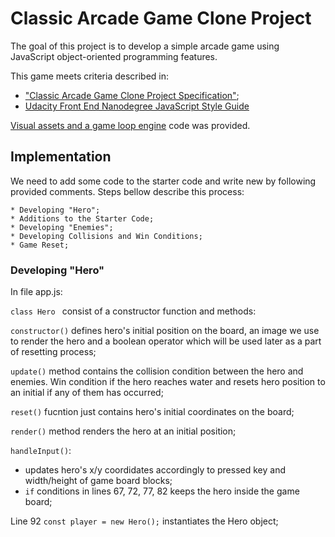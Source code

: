 # Classic Arcade Game Clone Project

The goal of this project is to develop a simple arcade game using JavaScript object-oriented programming features.

This game meets criteria described in:
* ["Classic Arcade Game Clone Project Specification"](https://review.udacity.com/#!/rubrics/15/view);
* [Udacity Front End Nanodegree JavaScript Style Guide](http://udacity.github.io/frontend-nanodegree-styleguide/javascript.html)

[Visual assets and a game loop engine](https://github.com/udacity/frontend-nanodegree-arcade-game) code was provided.

## Implementation
We need to add some code to the starter code and write new by following provided comments. Steps bellow describe this process:

    * Developing "Hero";
    * Additions to the Starter Code;
    * Developing "Enemies";
    * Developing Collisions and Win Conditions;
    * Game Reset;

### Developing "Hero"

In file app.js:

`class Hero ` consist of a constructor function and methods:

`constructor()` defines hero's initial position on the board, an image we use to render the hero and a boolean operator which will be used later as a part of resetting process;

`update()` method contains the collision condition between the hero and enemies. Win condition if the hero reaches water and resets hero position to an initial if any of them has occurred;

`reset()` fucntion just contains hero's initial coordinates on the board;

`render()` method renders the hero at an initial position;

`handleInput()`:
* updates hero's x/y coordidates accordingly to pressed key and width/height of game board blocks;
* `if` conditions in lines 67, 72, 77, 82 keeps the hero inside the game board;

Line 92 `const player = new Hero();` instantiates the Hero object;
